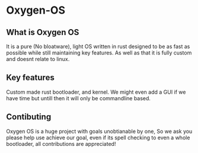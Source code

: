 # Oxygen-OS
## What is Oxygen OS ## 
It is a pure (No bloatware), light OS written in rust designed to be as fast as possible while still maintaining key features. As well as that it is fully custom and doesnt relate to linux.
## Key features
Custom made rust bootloader, and kernel. We might even add a GUI if we have time but untill then it will only be commandline based.
## Contibuting 
Oxygen OS is a huge project with goals unobtianable by one,
So we ask you please help use achieve our goal, even if its spell checking to even a whole bootloader, all contributions are appreciated!
